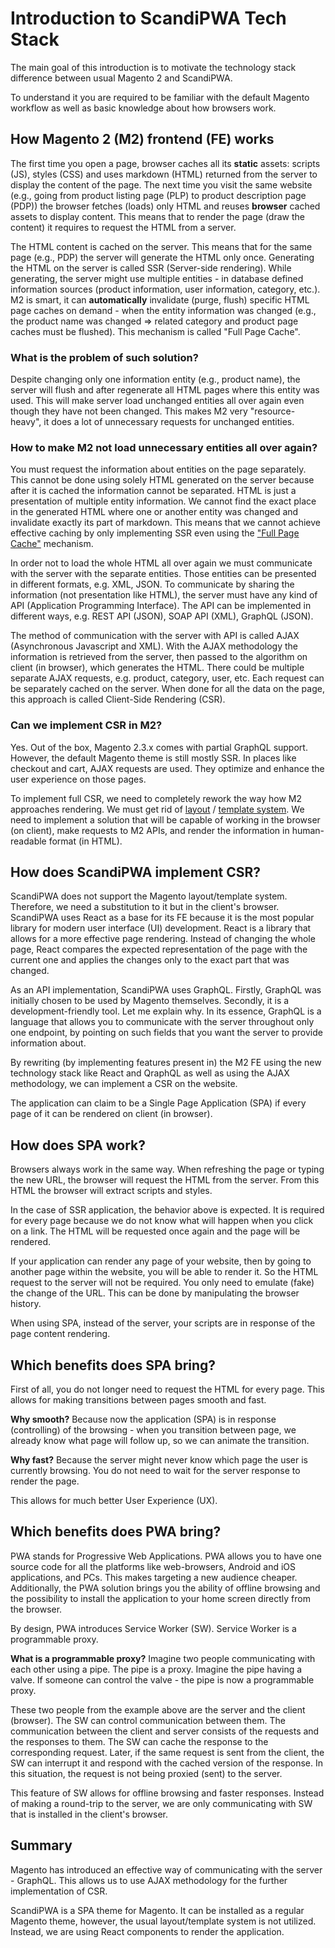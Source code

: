 # Introduction to ScandiPWA Tech Stack 

The main goal of this introduction is to motivate the technology stack difference between usual Magento 2 and ScandiPWA. 

To understand it you are required to be familiar with the default Magento workflow as well as basic knowledge about how browsers work. 

## How Magento 2 (M2) frontend (FE) works

The first time you open a page, browser caches all its **static** assets: scripts (JS), styles (CSS) and uses markdown (HTML) returned from the server to display the content of the page. The next time you visit the same website (e.g., going from product listing page (PLP) to product description page (PDP)) the browser fetches (loads) only HTML and reuses **browser** cached assets to display content. This means that to render the page (draw the content) it requires to request the HTML from a server. 

The HTML content is cached on the server. This means that for the same page (e.g., PDP) the server will generate the HTML only once. Generating the HTML on the server is called SSR (Server-side rendering). While generating, the server might use multiple entities - in database defined information sources (product information, user information, category, etc.). M2 is smart, it can **automatically** invalidate (purge, flush) specific HTML page caches on demand - when the entity information was changed (e.g., the product name was changed => related category and product page caches must be flushed). This mechanism is called "Full Page Cache". 

### What is the problem of such solution? 

Despite changing only one information entity (e.g., product name), the server will flush and after regenerate all HTML pages where this entity was used. This will make server load unchanged entities all over again even though they have not been changed. This makes M2 very "resource-heavy", it does a lot of unnecessary requests for unchanged entities. 

### How to make M2 not load unnecessary entities all over again? 

You must request the information about entities on the page separately. This cannot be done using solely HTML generated on the server because after it is cached the information cannot be separated. HTML is just a presentation of multiple entity information. We cannot find the exact place in the generated HTML where one or another entity was changed and invalidate exactly its part of markdown. This means that we cannot achieve effective caching by only implementing SSR even using the ["Full Page Cache"](https://docs.magento.com/m2/ee/user_guide/system/cache-full-page.html) mechanism. 

In order not to load the whole HTML all over again we must communicate with the server with the separate entities. Those entities can be presented in different formats, e.g. XML, JSON. To communicate by sharing the information (not presentation like HTML), the server must have any kind of API (Application Programming Interface). The API can be implemented in different ways, e.g. REST API (JSON), SOAP API (XML), GraphQL (JSON). 

The method of communication with the server with API is called AJAX (Asynchronous Javascript and XML). With the AJAX methodology the information is retrieved from the server, then passed to the algorithm on client (in browser), which generates the HTML. There could be multiple separate AJAX requests, e.g. product, category, user, etc. Each request can be separately cached on the server. When done for all the data on the page, this approach is called Client-Side Rendering (CSR). 

### Can we implement CSR in M2?

Yes. Out of the box, Magento 2.3.x comes with partial GraphQL support. However, the default Magento theme is still mostly SSR. In places like checkout and cart, AJAX requests are used. They optimize and enhance the user experience on those pages. 

To implement full CSR, we need to completely rework the way how M2 approaches rendering. We must get rid of [layout](https://devdocs.magento.com/guides/v2.3/frontend-dev-guide/layouts/layout-overview.html) / [template system](https://devdocs.magento.com/guides/v2.3/frontend-dev-guide/templates/template-overview.html). We need to implement a solution that will be capable of working in the browser (on client), make requests to M2 APIs, and render the information in human-readable format (in HTML). 


## How does ScandiPWA implement CSR?

ScandiPWA does not support the Magento layout/template system. Therefore, we need a substitution to it but in the client's browser. ScandiPWA uses React as a base for its FE because it is the most popular library for modern user interface (UI) development. React is a library that allows for a more effective page rendering. Instead of changing the whole page, React compares the expected representation of the page with the current one and applies the changes only to the exact part that was changed. 

As an API implementation, ScandiPWA uses GraphQL. Firstly, GraphQL was initially chosen to be used by Magento themselves. Secondly, it is a development-friendly tool. Let me explain why. In its essence, GraphQL is a language that allows you to communicate with the server throughout only one endpoint, by pointing on such fields that you want the server to provide information about. 

By rewriting (by implementing features present in) the M2 FE using the new technology stack like React and QraphQL as well as using the AJAX methodology, we can implement a CSR on the website. 

The application can claim to be a Single Page Application (SPA) if every page of it can be rendered on client (in browser). 

## How does SPA work?

Browsers always work in the same way. When refreshing the page or typing the new URL, the browser will request the HTML from the server. From this HTML the browser will extract scripts and styles. 

In the case of SSR application, the behavior above is expected. It is required for every page because we do not know what will happen when you click on a link. The HTML will be requested once again and the page will be rendered. 

If your application can render any page of your website, then by going to another page within the website, you will be able to render it. So the HTML request to the server will not be required. You only need to emulate (fake) the change of the URL. This can be done by manipulating the browser history.

When using SPA, instead of the server, your scripts are in response of the page content rendering. 

## Which benefits does SPA bring? 

First of all, you do not longer need to request the HTML for every page. This allows for making transitions between pages smooth and fast.

**Why smooth?** Because now the application (SPA) is in response (controlling) of the browsing - when you transition between page, we already know what page will follow up, so we can animate the transition.

**Why fast?** Because the server might never know which page the user is currently browsing. You do not need to wait for the server response to render the page.

This allows for much better User Experience (UX). 

## Which benefits does PWA bring? 

PWA stands for Progressive Web Applications. PWA allows you to have one source code for all the platforms like web-browsers, Android and iOS applications, and PCs. This makes targeting a new audience cheaper. Additionally, the PWA solution brings you the ability of offline browsing and the possibility to install the application to your home screen directly from the browser. 

By design, PWA introduces Service Worker (SW). Service Worker is a programmable proxy. 

**What is a programmable proxy?** Imagine two people communicating with each other using a pipe. The pipe is a proxy. Imagine the pipe having a valve. If someone can control the valve - the pipe is now a programmable proxy. 

These two people from the example above are the server and the client (browser). The SW can control communication between them. The communication between the client and server consists of the requests and the responses to them. The SW can cache the response to the corresponding request. Later, if the same request is sent from the client, the SW can interrupt it and respond with the cached version of the response. In this situation, the request is not being proxied (sent) to the server.

This feature of SW allows for offline browsing and faster responses. Instead of making a round-trip to the server, we are only communicating with SW that is installed in the client's browser. 

## Summary

Magento has introduced an effective way of communicating with the server - GraphQL. This allows us to use AJAX methodology for the further implementation of CSR. 

ScandiPWA is a SPA theme for Magento. It can be installed as a regular Magento theme, however, the usual layout/template system is not utilized. Instead, we are using React components to render the application. 

